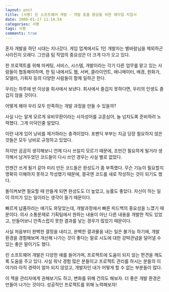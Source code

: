 ```yaml
---
layout: post
title: (서평) 린 소프트웨어 개발 - 개발 효율 향상을 위한 애자일 지침서
date: 2008-01-17 11:14:54
categories: 서평
tags: 서평
comments: true
---
```


혼자 개발을 하던 시대는 지나갔다. 게임 업계에서도 1인 개발자는 별바람님을 제외하곤 사라진지 오래다. 그만큼 팀 작업의 중요성은 더 크게 다가 오고 있다.

한 프로젝트를 위해 마케팅, 서비스, 시스템, 개발이라는 각기 다른 업무를 맡고 있는 사람들이 협동해야하며, 한 팀 내에서도 웹, 서버, 클라이언트, 애니메이터, 배경, 원화가, 모델러, 기획자 등의 다양한 사람들이 함께 일하곤 한다.

우리는 하루에 반 이상을 회사에서 보낸다. 회사에서 즐겁지 못하다면, 우리의 인생도 즐겁지 않을 것이다.

어떻게 해야 우리 모두 만족하는 개발 과정을 만들 수 있을까?


사실 나는 알게 모르게 유비무환이라는 사자성어를 교훈삼아, 늘 넘치도록 준비하려 노력했다. 그게 미덕인줄 알았다.

이런 내게 있어 낭비를 제거하라는 충격이었다. 포펜딕 부부는 지금 당장 필요하지 않은 것들은 모두 낭비로 규정하고 있었다.

하지만 곰곰히 생각해보니 언제 다시 쓰일지 모르기 때문에, 조만간 필요하게 될거라 생각해서 남겨두었던 코드들이 다시 쓰인 경우는 사실 별로 없었다.

언젠간 쓰게 될거 같아 미리 만든 코드들은 완성도가 좀 부족했다. 무슨 기능이 필요할지 명확히 이해하지 못하고 작성했기 때문에, 결국엔 코드를 새로 작성하는 것이 되기도 했다.

돌이켜보면 필요할 때 만들게 되면 완성도도 더 높았고, 능률도 좋았다. 자신이 하는 일이 의미가 있는 일이라는 생각이 들기 때문이다.


빠르게 납품하라는 얘기도 와닿았는데, 개발과정에서 빠른 피드백의 중요성을 느꼈기 때문이다. 의사 소통문제로 기획팀에서 원하는 내용이 아닌 다른 내용을 개발한 적도 있었고, 만들어보니 만족스럽지 못한 결과를 낳는 경우가 많았기 때문이다.


사실 처음부터 완벽한 결정을 내리고, 완벽한 결과물을 내는 일은 불가능 하기에, 개발 환경을 경험해보며 개선해 나가는 것이 좋다는 말로 시도에 대한 강박관념을 덜어낼 수 있는 좋은 말이기도 했다.


린 소프트웨어 개발은 다양한 예를 들어가며, 프로젝트에 도움이 되지 않는 편견을 깨도록 도움을 주고 있다. 사실 워낙 경험 많은 분들이고 프로젝트 관리를 하시는 분들의 이야기라 아직 경력이 얼마 되지 않았고, 개발자인 내가 어떻게 할 수 없는 부분들이 많다.

이 책을 관리자에게 권해보기도 하고, 변화를 위해 건의도 해보자. 더 좋은 개발 환경은 만들어 나가는 것이다. 성공적인 프로젝트를 위해 노력해보자!